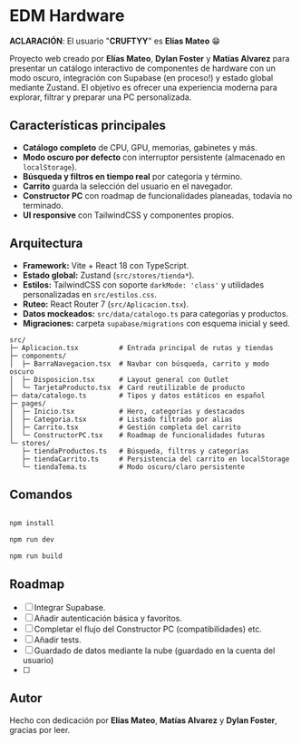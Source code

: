 ﻿# EDM Hardware 

**ACLARACIÓN**: El usuario "**CRUFTYY**" es **Elías Mateo** 😁

Proyecto web creado por **Elías Mateo**, **Dylan Foster** y **Matías Alvarez** para presentar un catálogo interactivo de componentes de hardware con un modo oscuro, integración con Supabase (en proceso!) y estado global mediante Zustand. El objetivo es ofrecer una experiencia moderna para explorar, filtrar y preparar una PC personalizada.

## Características principales
- **Catálogo completo** de CPU, GPU, memorias, gabinetes y más.
- **Modo oscuro por defecto** con interruptor persistente (almacenado en `localStorage`).
- **Búsqueda y filtros en tiempo real** por categoría y término.
- **Carrito** guarda la selección del usuario en el navegador.
- **Constructor PC** con roadmap de funcionalidades planeadas, todavía no terminado.
- **UI responsive** con TailwindCSS y componentes propios.

## Arquitectura
- **Framework:** Vite + React 18 con TypeScript.
- **Estado global:** Zustand (`src/stores/tienda*`).
- **Estilos:** TailwindCSS con soporte `darkMode: 'class'` y utilidades personalizadas en `src/estilos.css`.
- **Ruteo:** React Router 7 (`src/Aplicacion.tsx`).
- **Datos mockeados:** `src/data/catalogo.ts` para categorías y productos.   
- **Migraciones:** carpeta `supabase/migrations` con esquema inicial y seed.

```
src/
├─ Aplicacion.tsx          # Entrada principal de rutas y tiendas
├─ components/
│  ├─ BarraNavegacion.tsx  # Navbar con búsqueda, carrito y modo oscuro
│  ├─ Disposicion.tsx      # Layout general con Outlet
│  └─ TarjetaProducto.tsx  # Card reutilizable de producto
├─ data/catalogo.ts        # Tipos y datos estáticos en español
├─ pages/
│  ├─ Inicio.tsx           # Hero, categorías y destacados
│  ├─ Categoria.tsx        # Listado filtrado por alias
│  ├─ Carrito.tsx          # Gestión completa del carrito
│  └─ ConstructorPC.tsx    # Roadmap de funcionalidades futuras
└─ stores/
   ├─ tiendaProductos.ts   # Búsqueda, filtros y categorías
   ├─ tiendaCarrito.ts     # Persistencia del carrito en localStorage
   └─ tiendaTema.ts        # Modo oscuro/claro persistente
```

## Comandos
```bash

npm install 

npm run dev    

npm run build

```


## Roadmap
- [ ] Integrar Supabase.
- [ ] Añadir autenticación básica y favoritos.
- [ ] Completar el flujo del Constructor PC (compatibilidades) etc.
- [ ] Añadir tests.
- [ ] Guardado de datos mediante la nube (guardado en la cuenta del usuario)
- [ ] 

## Autor
Hecho con dedicación por **Elías Mateo**, **Matías Alvarez** y **Dylan Foster**, gracias por leer.
